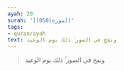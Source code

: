 ```yaml
---
ayah: 20
surah: '[[050|سورة]]'
tags:
- quran/ayah
text: ونفخ في الصور ۚ ذلك يوم الوعيد
---
```

> ونفخ في الصور ۚ ذلك يوم الوعيد
